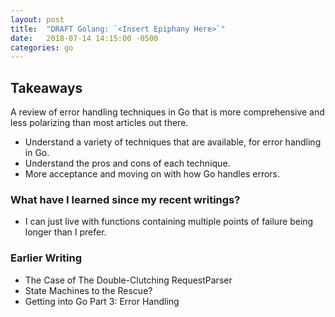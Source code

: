 ```yaml
---
layout: post
title:  "DRAFT Golang: `<Insert Epiphany Here>`"
date:   2018-07-14 14:15:00 -0500
categories: go
---
```



## Takeaways

A review of error handling techniques in Go that is more comprehensive and less polarizing than most articles out there.

* Understand a variety of techniques that are available, for error handling in Go.
* Understand the pros and cons of each technique.
* More acceptance and moving on with how Go handles errors.


### What have I learned since my recent writings?

* I can just live with functions containing multiple points of failure being longer than I prefer.


### Earlier Writing

* The Case of The Double-Clutching RequestParser
* State Machines to the Rescue?
* Getting into Go Part 3: Error Handling
